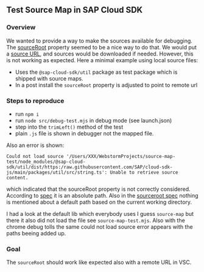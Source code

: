## Test Source Map in SAP Cloud SDK

### Overview
 
We wanted to provide a way to make the sources available for debugging.
The [sourceRoot](https://www.typescriptlang.org/tsconfig#sourceRoot) property seemed to be a nice way to do that.
We would put a [source URL](https://raw.githubusercontent.com/SAP/cloud-sdk-js/main/packages/util/src/array.ts), and sources would be downloaded if needed.
However, this is not working as expected. Here a minimal example using local source files:

- Uses the `@sap-cloud-sdk/util` package as test package which is shipped with source maps.
- In a post install the `sourceRoot` property is adjusted to point to remote url

### Steps to reproduce

- run `npm i`
- run `node src/debug-test.mjs` in debug mode (see launch.json)
- step into the `trimLeft()` method of the test
- plain `.js` file is shown in debugger not the mapped file.

Also an error is shown: 

```
Could not load source '/Users/XXX/WebstormProjects/source-map-test/node_modules/@sap-cloud-sdk/util/dist/https:/raw.githubusercontent.com/SAP/cloud-sdk-js/main/packages/util/src/string.ts': Unable to retrieve source content.
```

which indicated that the sourceRoot property is not correctly considered. According to [spec](https://www.typescriptlang.org/tsconfig#sourceRoot) it is an absolute path.
Also in the [sourceroot spec](https://sourcemaps.info/spec.html) nothing is mentioned about a default path based on the current working directory.

I had a look at the default lib which everybody uses I guess `source-map` but there it also did not load the file see `source-map-test.mjs`.
Also with the chrome debug tolls the same could not load source error appears with the paths beeing added up.


### Goal

The `sourceRoot` should work like expected also with a remote URL in VSC. 
